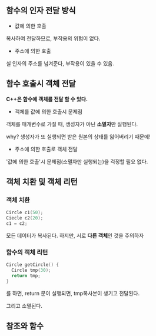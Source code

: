 ## 함수의 인자 전달 방식


+ 값에 의한 호출


복사하여 전달하므로, 부작용의 위험이 없다.


+ 주소에 의한 호출


실 인자의 주소를 넘겨준다, 부작용이 있을 수 있음.


## 함수 호출시 객체 전달


**C++은 함수에 객체를 전달 할 수 있다.**


+ 객체를 값에 의한 호출시 문제점


객체를 매개변수로 가질 때, 생성자가 아닌 **소멸자**만 실행된다.




why? 생성자가 또 실행되면 받은 원본의 상태를 잃어버리기 때문에!


+ 주소에 의한 호출로 객체 전달

'값에 의한 호출'시 문제점(소멸자만 실행되는)을 걱정할 필요 없다.


## 객체 치환 및 객체 리턴


### 객체 치환


```cpp
Circle c1(50);
Ciecle c2(20);
c1 = c2;
```


모든 데이터가 복사된다. 하지만, 서로 **다른 객체**인 것을 주의하자


### 함수의 객체 리턴


```cpp
Circle getCircle() {
  Circle tmp(30);
  return tmp;
}
```


를 하면, return 문이 실행되면, tmp복사본이 생기고 전달된다.


그리고 소멸된다.


## 참조와 함수


